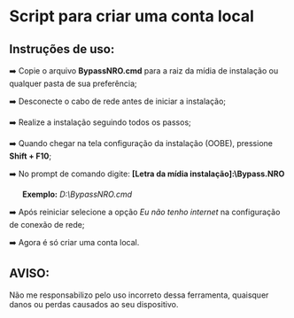 # Script para criar uma conta local
## Instruções de uso:
➡️ Copie o arquivo **BypassNRO.cmd** para a raiz da mídia de instalação ou qualquer pasta de sua preferência;

➡️ Desconecte o cabo de rede antes de iniciar a instalação;

➡️ Realize a instalação seguindo todos os passos;

➡️ Quando chegar na tela configuração da instalação (OOBE),  pressione **Shift + F10**;

➡️ No prompt de comando digite: **[Letra da mídia instalação]:\Bypass.NRO**

&nbsp; &nbsp; &nbsp; **Exemplo:** *D:\BypassNRO.cmd* &ensp;

➡️ Após reiniciar selecione a opção *Eu não tenho internet* na configuração de conexão de rede;

➡️ Agora é só criar uma conta local.

## AVISO:
Não me responsabilizo pelo uso incorreto dessa ferramenta, quaisquer danos ou perdas causados ao seu dispositivo.
